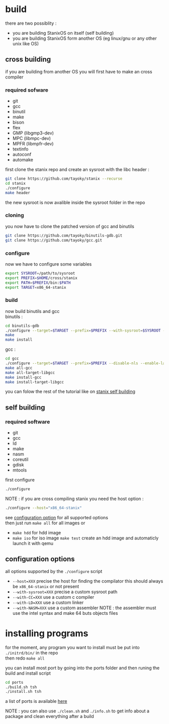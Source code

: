 # build
there are two possiblity : 
- you are building StanixOS on itself (self building)
- you are building StanixOS form another OS (eg linux/gnu or any other unix like OS)

## cross building
if you are building from another OS you will first have to make an cross compiler

### required sofware
- git
- gcc
- binutil
- make
- bison
- flex
- GMP (libgmp3-dev)
- MPC (libmpc-dev)
- MPFR (libmpfr-dev)
- textinfo
- autoconf
- automake

first clone the stanix repo and create an sysroot with the libc header : 
```sh
git clone https://github.com/tayoky/stanix --recurse
cd stanix
./configure
make header
```
the new sysroot is now avalible inside the sysroot folder in the repo

### cloning
you now have to clone the patched version of gcc and binutils 
```sh
git clone https://github.com/tayoky/binutils-gdb.git
git clone https://github.com/tayoky/gcc.git
```

### configure
now we have to configure some variables
```sh
export SYSROOT=/path/to/sysroot
export PREFIX=$HOME/cross/stanix
export PATH=$PREFIX/bin:$PATH
export TARGET=x86_64-stanix
```

### build
now build binutils and gcc  
binutils :
```sh
cd binutils-gdb
./configure --target=$TARGET --prefix=$PREFIX --with-sysroot=$SYSROOT --disable-nls --disable-werror
make
make install
```

gcc :
```sh
cd gcc
./configure --target=$TARGET --prefix=$PREFIX --disable-nls --enable-languages=c,c++  --with-sysroot=$SYSROOT --disable-hosted-libstdcxx
make all-gcc
make all-target-libgcc
make install-gcc
make install-target-libgcc
```

you can folow the rest of the tutorial like on [stanix self building](#self-building)

## self building

### required software
- git
- gcc
- ld
- make
- nasm
- coreutil
- gdisk
- mtools

first configure
```sh
./configure
```
NOTE : if you are cross compiling stanix you need the host option : 
```sh
./configure --host="x86_64-stanix"
```
see [configuration option](#configuration-options) for all supported options  
then just run `make all` for all images or
- `make hdd` for hdd image
- `make iso` for iso image
`make test` create an hdd image  and automaticly launch it with qemu

## configuration options
all options supported by the `./configure` script
- `--host=XXX` precise the host for finding the compilator this should always be `x86_64-stanix` or not present
- `--with-sysroot=XXX` precise a custom sysroot path
- `--with-CC=XXX` use a custom c compiler
- `--with-LD=XXX` use a custom linker
- `--with-NASM=XXX` use a custom assembler NOTE : the assembler must use the intel syntax and make 64 buts objects files

# installing programs
for the moment, any program you want to install must be put into `./initrd/bin/` in the repo  
then redo `make all`  

you can install most port by going into the ports folder and then runing the build and install script
```sh
cd ports
./build.sh tsh
./install.sh tsh
```

a list of ports is available [here](../packages)

NOTE : you can also use `./clean.sh` and `./info.sh` to get info about a package and clean everything after a build
